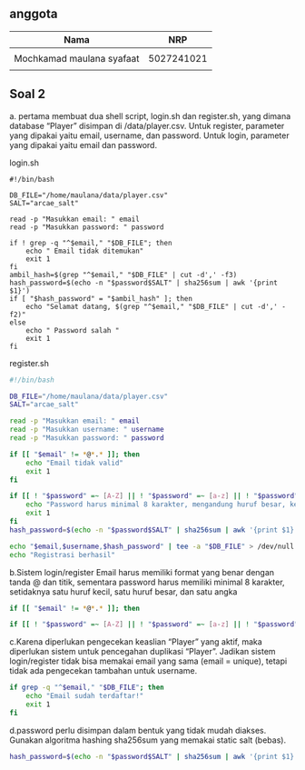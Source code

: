 
## anggota

| Nama | NRP |
|------|------|
|      |      |
|Mochkamad maulana syafaat|5027241021|
|       |      |





## Soal 2

a. pertama membuat dua shell script, login.sh dan register.sh, yang dimana database “Player” disimpan di /data/player.csv. Untuk register, parameter yang dipakai yaitu email, username, dan password. Untuk login, parameter yang dipakai yaitu email dan password.

login.sh

```sh# Sisop-1-2025-IT07
#!/bin/bash

DB_FILE="/home/maulana/data/player.csv"
SALT="arcae_salt"

read -p "Masukkan email: " email
read -p "Masukkan password: " password

if ! grep -q "^$email," "$DB_FILE"; then
    echo " Email tidak ditemukan"
    exit 1
fi
ambil_hash=$(grep "^$email," "$DB_FILE" | cut -d',' -f3)
hash_password=$(echo -n "$password$SALT" | sha256sum | awk '{print $1}')
if [ "$hash_password" = "$ambil_hash" ]; then
    echo "Selamat datang, $(grep "^$email," "$DB_FILE" | cut -d',' -f2)"
else
    echo " Password salah "
    exit 1
fi
```

register.sh

```sh
#!/bin/bash 

DB_FILE="/home/maulana/data/player.csv"
SALT="arcae_salt"

read -p "Masukkan email: " email
read -p "Masukkan username: " username
read -p "Masukkan password: " password

if [[ "$email" != *@*.* ]]; then
    echo "Email tidak valid"
    exit 1
fi

if [[ ! "$password" =~ [A-Z] || ! "$password" =~ [a-z] || ! "$password" =~ [0-9] || ${#password} -lt 8 ]]; then
    echo "Password harus minimal 8 karakter, mengandung huruf besar, kecil, dan angka"
    exit 1
fi
hash_password=$(echo -n "$password$SALT" | sha256sum | awk '{print $1}')

echo "$email,$username,$hash_password" | tee -a "$DB_FILE" > /dev/null
echo "Registrasi berhasil"
```
b.Sistem login/register Email harus memiliki format yang benar dengan tanda @ dan titik, sementara password harus memiliki minimal 8 karakter, setidaknya satu huruf kecil, satu huruf besar, dan satu angka 

```sh
if [[ "$email" != *@*.* ]]; then
```

```sh
if [[ ! "$password" =~ [A-Z] || ! "$password" =~ [a-z] || ! "$password" =~ [0-9] || ${#password} -lt 8 ]]; then
```

c.Karena diperlukan pengecekan keaslian “Player” yang aktif, maka diperlukan sistem untuk pencegahan duplikasi “Player”. Jadikan sistem login/register tidak bisa memakai email yang sama (email = unique), tetapi tidak ada pengecekan tambahan untuk username.

```sh
if grep -q "^$email," "$DB_FILE"; then
    echo "Email sudah terdaftar!"
    exit 1
fi
```

d.password perlu disimpan dalam bentuk yang tidak mudah diakses. Gunakan algoritma hashing sha256sum yang memakai static salt (bebas).
```sh
hash_password=$(echo -n "$password$SALT" | sha256sum | awk '{print $1}')
```
